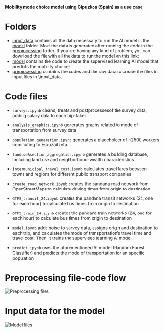 **Mobility mode choice model using Gipuzkoa (Spain) as a use case**

# Folders
- [input_data](https://github.com/Inigo-Azcarate/CSLG_ModeChoice/tree/main/input_data) contains all the data necessary to run the AI model in the [model](https://github.com/Inigo-Azcarate/CSLG_ModeChoice/tree/main/model) folder. Most the data is generated after running the code in the [preprocessing](https://github.com/Inigo-Azcarate/CSLG_ModeChoice/tree/main/preprocessing) folder. If you are having any kind of problem, you can download the file with all the data to run the model on this link: 
- [model](https://github.com/Inigo-Azcarate/CSLG_ModeChoice/tree/main/model) contains the code to create the supervised learning AI model that predicts the mobility choices. 
- [preprocessing](https://github.com/Inigo-Azcarate/CSLG_ModeChoice/tree/main/preprocessing) contains the codes and the raw data to create the files in input files in \input_data.


# Code files
- `surveys.ipynb` cleans, treats and postprocessesof the survey data, adding salary data to each trip-taker
- `analysis_graphics.ipynb` generates graphs related to mode of transportation from survey data
- `population_generation.ipynb` generates a placeholder of ~2500 workers commuting to Eskuzaitzeta.
- `landuse&section_aggregation.ipynb` generates a building database, including land use and neighborhood-wealth characteristics
- `intermunicipal_travel_cost.ipynb` calculates travel fares between towns and regions for different public transport companies
- `create_road_network.ipynb` creates the pandana road network from OpenStreetMaps to calculate driving times from origin to destination
- `GTFS_transit_24.ipynb` creates the pandana transit networks (24, one for each hour) to calculate bus times from origin to destination
- `GTFS_train_24.ipynb` creates the pandana train networks (24, one for each hour) to calculate bus times from origin to destination

- `model.ipynb` adds noise to survey data, assigns origin and destination to each trip, and calculates the mode of transportation’s travel time and travel cost. Then, it trains the supervised learning AI model.
- `predict.ipynb` uses the aforementioned AI model (Random Forest Classifier) and predicts the mode of transportation for an specific population

# Preprocessing file-code flow
![Preprocessing files](images/preprocessing_pic.png)

# Input data for the model
![Model files](images/model_pic.png)
